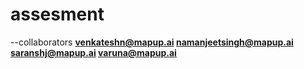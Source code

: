# assesment
--collaborators
**venkateshn@mapup.ai
namanjeetsingh@mapup.ai
saranshj@mapup.ai
varuna@mapup.ai**
